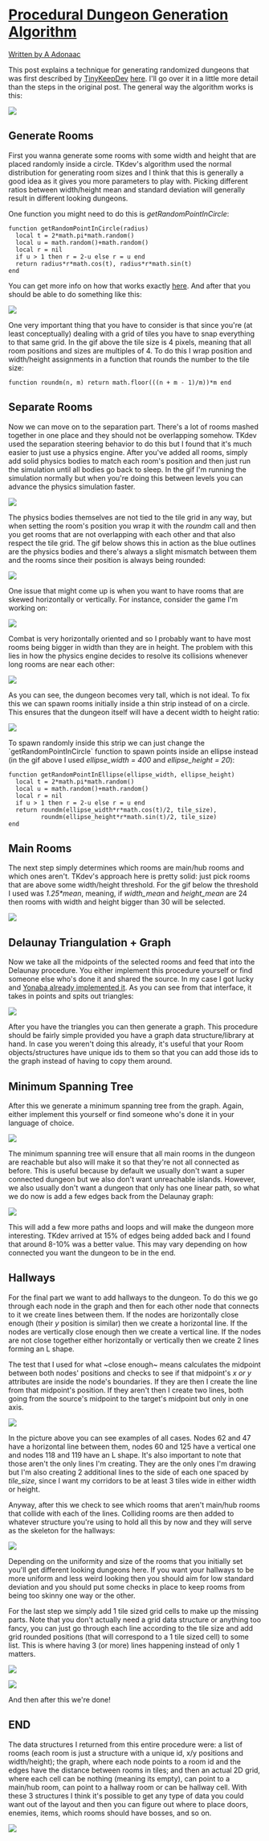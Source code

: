 # [Procedural Dungeon Generation Algorithm](https://web.archive.org/web/20220320015843/https://www.gamedeveloper.com/programming/procedural-dungeon-generation-algorithm)
[Written by A Adonaac](https://www.gamedeveloper.com/author/a-adonaac)

This post explains a technique for generating randomized dungeons that was first described by [TinyKeepDev](http://store.steampowered.com/app/278620/) [here](https://www.reddit.com/r/gamedev/comments/1dlwc4/procedural_dungeon_generation_algorithm_explained/). I'll go over it in a little more detail than the steps in the original post. The general way the algorithm works is this:

![](http://i.imgur.com/wM30Xyl.gif)

## Generate Rooms

First you wanna generate some rooms with some width and height that are placed randomly inside a circle. TKdev's algorithm used the normal distribution for generating room sizes and I think that this is generally a good idea as it gives you more parameters to play with. Picking different ratios between width/height mean and standard deviation will generally result in different looking dungeons.

One function you might need to do this is _getRandomPointInCircle_:

```
function getRandomPointInCircle(radius)
  local t = 2*math.pi*math.random()
  local u = math.random()+math.random()
  local r = nil
  if u > 1 then r = 2-u else r = u end
  return radius*r*math.cos(t), radius*r*math.sin(t)
end
```

You can get more info on how that works exactly [here](http://stackoverflow.com/questions/5837572/generate-a-random-point-within-a-circle-uniformly). And after that you should be able to do something like this:

![](http://i.imgur.com/9TsZluP.gif)

One very important thing that you have to consider is that since you're (at least conceptually) dealing with a grid of tiles you have to snap everything to that same grid. In the gif above the tile size is 4 pixels, meaning that all room positions and sizes are multiples of 4. To do this I wrap position and width/height assignments in a function that rounds the number to the tile size:

```
function roundm(n, m) return math.floor(((n + m - 1)/m))*m end
```

## Separate Rooms

Now we can move on to the separation part. There's a lot of rooms mashed together in one place and they should not be overlapping somehow. TKdev used the separation steering behavior to do this but I found that it's much easier to just use a physics engine. After you've added all rooms, simply add solid physics bodies to match each room's position and then just run the simulation until all bodies go back to sleep. In the gif I'm running the simulation normally but when you're doing this between levels you can advance the physics simulation faster.

![](http://i.imgur.com/Zv2kYmv.gif)

The physics bodies themselves are not tied to the tile grid in any way, but when setting the room's position you wrap it with the _roundm_ call and then you get rooms that are not overlapping with each other and that also respect the tile grid. The gif below shows this in action as the blue outlines are the physics bodies and there's always a slight mismatch between them and the rooms since their position is always being rounded:

![](http://i.imgur.com/eyTNcXE.gif)

One issue that might come up is when you want to have rooms that are skewed horizontally or vertically. For instance, consider the game I'm working on:

![](https://i.imgur.com/COnbUTF.gif)

Combat is very horizontally oriented and so I probably want to have most rooms being bigger in width than they are in height. The problem with this lies in how the physics engine decides to resolve its collisions whenever long rooms are near each other:

![](http://i.imgur.com/VbvngEZ.gif)

As you can see, the dungeon becomes very tall, which is not ideal. To fix this we can spawn rooms initially inside a thin strip instead of on a circle. This ensures that the dungeon itself will have a decent width to height ratio:

![](http://i.imgur.com/yMEwhwr.gif)

To spawn randomly inside this strip we can just change the \`getRandomPointInCircle\` function to spawn points inside an ellipse instead (in the gif above I used _ellipse\_width = 400_ and _ellipse\_height = 20_):

```
function getRandomPointInEllipse(ellipse_width, ellipse_height)
  local t = 2*math.pi*math.random()
  local u = math.random()+math.random()
  local r = nil
  if u > 1 then r = 2-u else r = u end
  return roundm(ellipse_width*r*math.cos(t)/2, tile_size), 
         roundm(ellipse_height*r*math.sin(t)/2, tile_size)
end
```

## Main Rooms

The next step simply determines which rooms are main/hub rooms and which ones aren't. TKdev's approach here is pretty solid: just pick rooms that are above some width/height threshold. For the gif below the threshold I used was _1.25\*mean_, meaning, if _width\_mean_ and _height\_mean_ are 24 then rooms with width and height bigger than 30 will be selected.

![](http://i.imgur.com/yeqXkTe.gif)

## Delaunay Triangulation + Graph

Now we take all the midpoints of the selected rooms and feed that into the Delaunay procedure. You either implement this procedure yourself or find someone else who's done it and shared the source. In my case I got lucky and [Yonaba already implemented it](https://github.com/Yonaba/delaunay). As you can see from that interface, it takes in points and spits out triangles:

![](http://i.imgur.com/BUeRTaW.gif)

After you have the triangles you can then generate a graph. This procedure should be fairly simple provided you have a graph data structure/library at hand. In case you weren't doing this already, it's useful that your Room objects/structures have unique ids to them so that you can add those ids to the graph instead of having to copy them around.

## Minimum Spanning Tree

After this we generate a minimum spanning tree from the graph. Again, either implement this yourself or find someone who's done it in your language of choice.

![](http://i.imgur.com/gc77fqU.gif)

The minimum spanning tree will ensure that all main rooms in the dungeon are reachable but also will make it so that they're not all connected as before. This is useful because by default we usually don't want a super connected dungeon but we also don't want unreachable islands. However, we also usually don't want a dungeon that only has one linear path, so what we do now is add a few edges back from the Delaunay graph:

![](http://i.imgur.com/Spogz4z.gif)

This will add a few more paths and loops and will make the dungeon more interesting. TKdev arrived at 15% of edges being added back and I found that around 8-10% was a better value. This may vary depending on how connected you want the dungeon to be in the end.

## Hallways

For the final part we want to add hallways to the dungeon. To do this we go through each node in the graph and then for each other node that connects to it we create lines between them. If the nodes are horizontally close enough (their _y_ position is similar) then we create a horizontal line. If the nodes are vertically close enough then we create a vertical line. If the nodes are not close together either horizontally or vertically then we create 2 lines forming an L shape. 

The test that I used for what ~close enough~ means calculates the midpoint between both nodes' positions and checks to see if that midpoint's _x or y_ attributes are inside the node's boundaries. If they are then I create the line from that midpoint's position. If they aren't then I create two lines, both going from the source's midpoint to the target's midpoint but only in one axis.

![](http://i.imgur.com/iKR57gS.png)

In the picture above you can see examples of all cases. Nodes 62 and 47 have a horizontal line between them, nodes 60 and 125 have a vertical one and nodes 118 and 119 have an L shape. It's also important to note that those aren't the only lines I'm creating. They are the only ones I'm drawing but I'm also creating 2 additional lines to the side of each one spaced by _tile\_size_, since I want my corridors to be at least 3 tiles wide in either width or height.

Anyway, after this we check to see which rooms that aren't main/hub rooms that collide with each of the lines. Colliding rooms are then added to whatever structure you're using to hold all this by now and they will serve as the skeleton for the hallways:

![](http://i.imgur.com/Y7E7Egn.png)

Depending on the uniformity and size of the rooms that you initially set you'll get different looking dungeons here. If you want your hallways to be more uniform and less weird looking then you should aim for low standard deviation and you should put some checks in place to keep rooms from being too skinny one way or the other.

For the last step we simply add 1 tile sized grid cells to make up the missing parts. Note that you don't actually need a grid data structure or anything too fancy, you can just go through each line according to the tile size and add grid rounded positions (that will correspond to a 1 tile sized cell) to some list. This is where having 3 (or more) lines happening instead of only 1 matters.

![](http://i.imgur.com/bSV1gpV.png)

![](http://i.imgur.com/t4G5oRK.gif)

And then after this we're done!

## END

The data structures I returned from this entire procedure were: a list of rooms (each room is just a structure with a unique id, x/y positions and width/height); the graph, where each node points to a room id and the edges have the distance between rooms in tiles; and then an actual 2D grid, where each cell can be nothing (meaning its empty), can point to a main/hub room, can point to a hallway room or can be hallway cell. With these 3 structures I think it's possible to get any type of data you could want out of the layout and then you can figure out where to place doors, enemies, items, which rooms should have bosses, and so on.

![](http://i.imgur.com/GKO8EUG.gif)